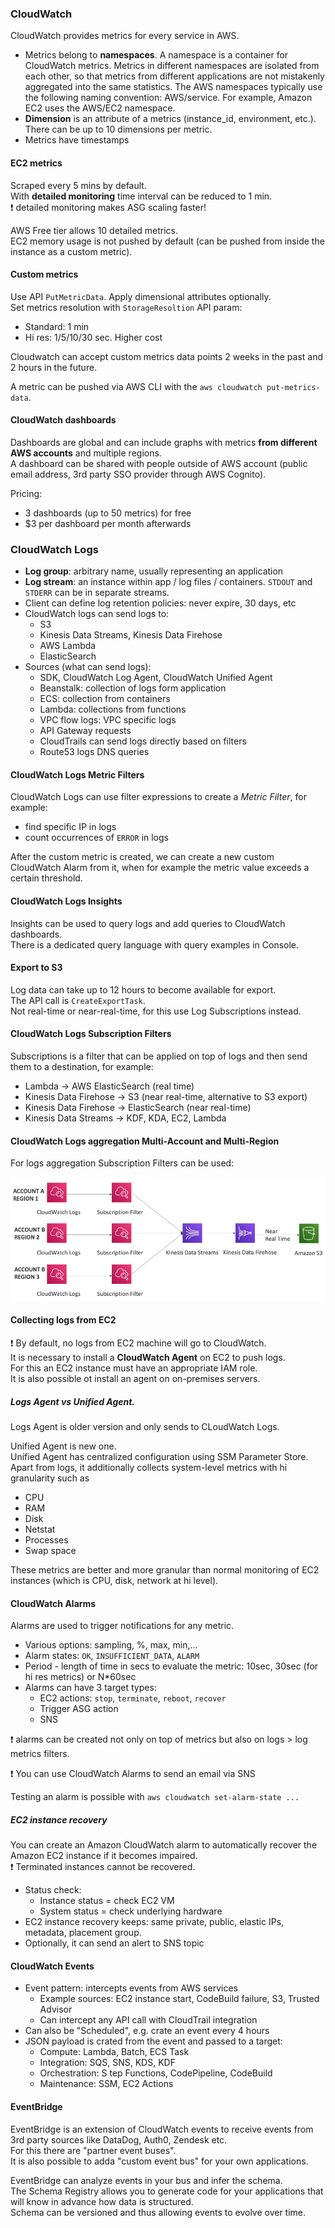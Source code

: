 ### CloudWatch

CloudWatch provides metrics for every service in AWS.
* Metrics belong to **namespaces**. A namespace is a container for CloudWatch metrics. Metrics in different namespaces are isolated from each other, so that metrics from different applications are not mistakenly aggregated into the same statistics. The AWS namespaces typically use the following naming convention: AWS/service. For example, Amazon EC2 uses the AWS/EC2 namespace.
* **Dimension** is an attribute of a metrics (instance_id, environment, etc.). There can be up to 10 dimensions per metric.
* Metrics have timestamps

#### EC2 metrics
Scraped every 5 mins by default.\
With **detailed monitoring** time interval can be reduced to 1 min.\
:exclamation: detailed monitoring makes ASG scaling faster!

AWS Free tier allows 10 detailed metrics.\
EC2 memory usage is not pushed by default (can be pushed from inside the instance as a custom metric).

#### Custom metrics
Use API `PutMetricData`. Apply dimensional attributes optionally.\
Set metrics resolution with `StorageResoltion` API param:
 * Standard: 1 min
 * Hi res: 1/5/10/30 sec. Higher cost

Cloudwatch can accept custom metrics data points 2 weeks in the past and 2 hours in the future.

A metric can be pushed via AWS CLI with the `aws cloudwatch put-metrics-data`.

#### CloudWatch dashboards

Dashboards are global and can include graphs with metrics **from different AWS accounts** and multiple regions.\
A dashboard can be shared with people outside of AWS account (public email address, 3rd party SSO provider through AWS Cognito).

Pricing:
* 3 dashboards (up to 50 metrics) for free
* $3 per dashboard per month afterwards

### CloudWatch Logs
* **Log group**: arbitrary name, usually representing an application
* **Log stream**: an instance within app / log files / containers. `STDOUT` and `STDERR` can be in separate streams.
* Client can define log retention policies: never expire, 30 days, etc
* CloudWatch logs can send logs to:
  * S3
  * Kinesis Data Streams, Kinesis Data Firehose
  * AWS Lambda
  * ElasticSearch
* Sources (what can send logs):
  * SDK, CloudWatch Log Agent, CloudWatch Unified Agent
  * Beanstalk: collection of logs form application
  * ECS: collection from containers
  * Lambda: collections from functions
  * VPC flow logs: VPC specific logs
  * API Gateway requests
  * CloudTrails can send logs directly based on filters
  * Route53 logs DNS queries

#### CloudWatch Logs Metric Filters
CloudWatch Logs can use filter expressions to create a _Metric Filter_, for example:
 * find specific IP in logs
 * count occurrences of `ERROR` in logs

After the custom metric is created, we can create a new custom CloudWatch Alarm from it,
when for example the metric value exceeds a certain threshold.

#### CloudWatch Logs Insights
Insights can be used to query logs and add queries to CloudWatch dashboards.\
There is a dedicated query language with query examples in Console.

#### Export to S3
Log data can take up to 12 hours to become available for export.\
The API call is  `CreateExportTask`.\
Not real-time or near-real-time, for this use Log Subscriptions instead.

#### CloudWatch Logs Subscription Filters
Subscriptions is a filter that can be applied on top of logs and then send them to a destination, for example:
* Lambda -> AWS ElasticSearch (real time)
* Kinesis Data Firehose -> S3 (near real-time, alternative to S3 export)
* Kinesis Data Firehose -> ElasticSearch (near real-time)
* Kinesis Data Streams -> KDF, KDA, EC2, Lambda

#### CloudWatch Logs aggregation Multi-Account and Multi-Region
For logs aggregation Subscription Filters can be used:

![LogsAggregation.png](files/LogsAggregation.png)


#### Collecting logs from EC2
:exclamation: By default, no logs from EC2 machine will go to CloudWatch.\
It is necessary to install a **CloudWatch Agent** on EC2 to push logs.\
For this an EC2 instance must have an appropriate IAM role.\
It is also possible ot install an agent on on-premises servers.

##### Logs Agent vs Unified Agent.
Logs Agent is older version and only sends to CLoudWatch Logs.

Unified Agent is new one.\
Unified Agent has centralized configuration using SSM Parameter Store.\
Apart from logs, it additionally collects system-level metrics with hi granularity such as
* CPU
* RAM
* Disk
* Netstat
* Processes
* Swap space

These metrics are better and more granular than normal monitoring of EC2 instances (which is CPU, disk, network at hi level).

#### CloudWatch Alarms
Alarms are used to trigger notifications for any metric.
* Various options: sampling, %, max, min,...
* Alarm states: `OK`, `INSUFFICIENT_DATA`, `ALARM`
* Period - length of time in secs to evaluate the metric: 10sec, 30sec (for hi res metrics) or N*60sec
* Alarms can have 3 target types:
  * EC2 actions: `stop`, `terminate`, `reboot`, `recover`
  * Trigger ASG action
  * SNS

:exclamation: alarms can be created not only on top of metrics but also on logs > log metrics filters.

:exclamation: You can use CloudWatch Alarms to send an email via SNS

Testing an alarm is possible with
`aws cloudwatch set-alarm-state ...`

##### EC2 instance recovery
You can create an Amazon CloudWatch alarm to automatically recover the Amazon EC2 instance if it becomes impaired.\
:exclamation: Terminated instances cannot be recovered.

* Status check:
  * Instance status = check EC2 VM
  * System status = check underlying hardware
* EC2 instance recovery keeps: same private, public, elastic IPs, metadata, placement group.
* Optionally, it can send an alert to SNS topic

#### CloudWatch Events
* Event pattern: intercepts events from AWS services
  * Example sources: EC2 instance start, CodeBuild failure, S3, Trusted Advisor
  * Can intercept any API call with CloudTrail integration
* Can also be "Scheduled", e.g. crate an event every 4 hours
* JSON payload is crated from the event and passed to a target:
  * Compute: Lambda, Batch, ECS Task
  * Integration: SQS, SNS, KDS, KDF
  * Orchestration: S tep Functions, CodePipeline, CodeBuild
  * Maintenance: SSM, EC2 Actions

#### EventBridge
EventBridge is an extension of CloudWatch events to receive events from 3rd party sources like DataDog, Auth0, Zendesk etc.\
For this there are "partner event buses".\
It is also possible to adda "custom event bus" for your own applications.

EventBridge can analyze events in your bus and infer the schema.\
The Schema Registry allows you to generate code for your applications that will know in advance how data is structured.\
Schema can be versioned and thus allowing events to evolve over time.   
